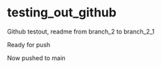 # testing_out_github

Github testout, readme from branch_2 to branch_2_1

Ready for push

Now pushed to main
